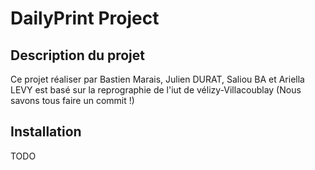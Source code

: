 ﻿# DailyPrint Project

## Description du projet

Ce projet réaliser par Bastien Marais, Julien DURAT, Saliou BA et Ariella LEVY est basé sur la reprographie de l'iut de vélizy-Villacoublay
(Nous savons tous faire un commit !)
## Installation

TODO

